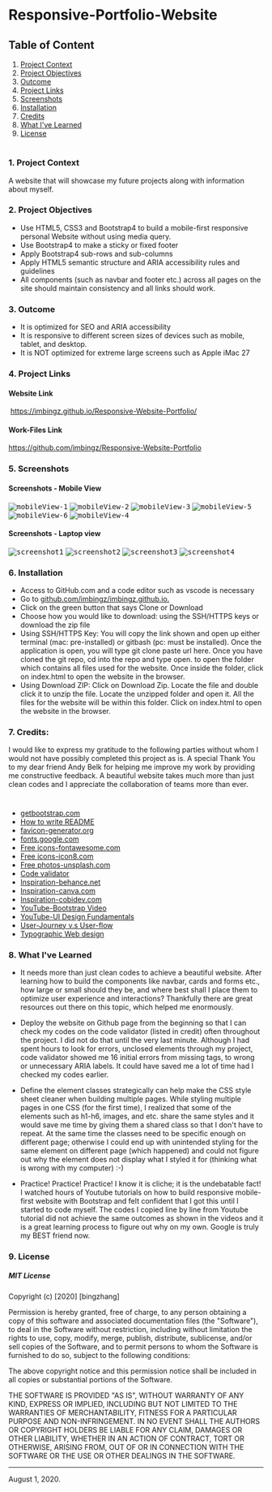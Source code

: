 # Responsive-Portfolio-Website

## Table of Content
1. [ Project Context ](#context)
2. [ Project Objectives ](#objectives)
3. [ Outcome ](#Outcome)
4. [ Project Links ](#Links)
5. [ Screenshots ](#Screenshots)
6. [ Installation](#Installation)
7. [ Credits](#Credits)
8. [What I've Learned](#learned)
9. [ License ](#License)
#

<a name="context"></a>
### 1. Project Context
A website that will showcase my future projects along with information about myself.

<a name="objectives"></a>
### 2. Project Objectives
 * Use HTML5, CSS3 and Bootstrap4 to build a mobile-first responsive personal Website without using media query. 
 * Use Bootstrap4 to make a sticky or fixed footer
 * Apply Bootstrap4 sub-rows and sub-columns 
 * Apply HTML5 semantic structure and ARIA accessibility rules and guidelines
 * All components (such as navbar and footer etc.) across all pages on the site should maintain consistency and all links should work. 

<a name="tools"></a>
### 3. Outcome
* It is optimized for SEO and ARIA accessibility 
* It is responsive to different screen sizes of devices such as mobile, tablet, and desktop.
* It is NOT optimized for extreme large screens such as Apple iMac 27

<a name="Links"></a>
### 4. Project Links

#### Website Link
 https://imbingz.github.io/Responsive-Website-Portfolio/

#### Work-Files Link
https://github.com/imbingz/Responsive-Website-Portfolio

<a name="Screenshots"></a>
### 5. Screenshots 

#### Screenshots - Mobile View

<kbd>![mobileView-1](assets/images/m5.jpg)</kbd>
<kbd>![mobileView-2](assets/images/m1.jpg)</kbd>
<kbd>![mobileView-3](assets/images/m2.jpg)</kbd>
<kbd>![mobileView-5](assets/images/m3.jpg)</kbd>
<kbd>![mobileView-6](assets/images/m4.jpg)</kbd>
<kbd>![mobileView-4](assets/images/m6.png)</kbd>


####  Screenshots - Laptop view 
<kbd>![screenshot1](assets/images/s1.png)</kbd>
<kbd>![screenshot2](assets/images/s2.png)</kbd>
<kbd>![screenshot3](assets/images/s3.png)</kbd>
<kbd>![screenshot4](assets/images/s4.png)</kbd>



<a name="Installation"></a>
### 6. Installation
* Access to GitHub.com and a code editor such as vscode is necessary
* Go to [github.com/imbingz/imbingz.github.io.](https://github.com/imbingz/Responsive-Website-Portfolio)
* Click on the green button that says Clone or Download
* Choose how you would like to download: using the SSH/HTTPS keys or download the zip file
* Using SSH/HTTPS Key: You will copy the link shown and open up either terminal (mac: pre-installed) or gitbash (pc: must be installed). Once the application is open, you will type git clone paste url here. Once you have cloned the git repo, cd into the repo and type open. to open the folder which contains all files used for the website. Once inside the folder, click on index.html to open the website in the browser.
* Using Download ZIP: Click on Download Zip. Locate the file and double click it to unzip the file. Locate the unzipped folder and open it. All the files for the website will be within this folder. Click on index.html to open the website in the browser.


<a name="Credits"></a>
### 7. Credits:

I would like to express my gratitude to the following parties without whom I would not have possibly completed this project as is. A special Thank You to my dear friend Andy Belk for helping me improve my work by providing me constructive feedback. A beautiful website takes much more than just clean codes and I appreciate the collaboration of teams more than ever.
#
* [getbootstrap.com](https://getbootstrap.com/docs/4.0/getting-started/introduction/)
* [How to write README](https://github.com/matiassingers/awesome-readme)
* [favicon-generator.org](https://www.favicon-generator.org/)
* [fonts.google.com](https://fonts.google.com/)
* [Free icons-fontawesome.com](https://fontawesome.com/v4.7.0/get-started/)
* [Free icons-icon8.com](https://icons8.com/)
* [Free photos-unsplash.com](https://unsplash.com/)
* [Code validator](https://validator.w3.org/)
* [Inspiration-behance.net](https://www.behance.net/collection/178220473/Portfolio-website)
* [Inspiration-canva.com](https://www.canva.com)
* [Inspiration-cobidev.com](https://cobidev.com/)
* [YouTube-Bootstrap Video](https://youtu.be/zhllkjYYUVE)
* [YouTube-UI Design Fundamentals](https://youtu.be/tRpoI6vkqLs)
* [User-Journey v.s User-flow](https://xd.adobe.com/ideas/process/user-research/user-journey-vs-user-flow/)
* [Typographic Web design](http://www.typographicwebdesign.com/setting-text/font-size-line-height-measure-alignment/#:~:text=Line%20height%20controls%20the%20amount,like%20a%20tightly%20woven%20fabric)



<a name="learned"></a>
### 8. What I've Learned
* It needs more than just clean codes to achieve a beautiful website. After learning how to build the components like navbar, cards and forms etc., how large or small should they be, and where best shall I place them to optimize user experience and interactions? Thankfully there are great resources out there on this topic, which helped me enormously. 

* Deploy the website on Github page from the beginning so that I can check my codes on the code validator (listed in credit) often throughout the project. I did not do that until the very last minute. Although I had spent hours to look for errors, unclosed elements through my project, code validator showed me 16 initial errors from missing tags, to wrong or unnecessary ARIA labels. It could have saved me a lot of time had I checked my codes earlier. 

* Define the element classes strategically can help make the CSS style sheet cleaner when building multiple pages. While styling multiple pages in one CSS (for the first time), I realized that some of the elements such as h1-h6, images, and etc. share the same styles and it would save me time by giving them a shared class so that I don't have to repeat. At the same time the classes need to be specific enough on different page; otherwise I could end up with unintended styling for the same element on different page (which happened) and could not figure out why the element does not display what I styled it for (thinking what is wrong with my computer) :-)

* Practice! Practice! Practice! I know it is cliche; it is the undebatable fact! I watched hours of Youtube tutorials on how to build responsive mobile-first website with Bootstrap and felt confident that I got this until I started to code myself. The codes I copied line by line from Youtube tutorial did not achieve the same outcomes as shown in the videos and it is a great learning process to figure out why on my own. Google is truly my BEST friend now.  



<a name="License"></a>
### 9. License

##### MIT License
<p>Copyright (c) [2020] [bingzhang]</p>
<p>Permission is hereby granted, free of charge, to any person obtaining a copy of this software and associated documentation files (the "Software"), to deal in the Software without restriction, including without limitation the rights to use, copy, modify, merge, publish, distribute, sublicense, and/or sell copies of the Software, and to permit persons to whom the Software is furnished to do so, subject to the following conditions:</p>
<p>The above copyright notice and this permission notice shall be included in all copies or substantial portions of the Software.</p>
<p>THE SOFTWARE IS PROVIDED "AS IS", WITHOUT WARRANTY OF ANY KIND, EXPRESS OR IMPLIED, INCLUDING BUT NOT LIMITED TO THE WARRANTIES OF MERCHANTABILITY, FITNESS FOR A PARTICULAR PURPOSE AND NON-INFRINGEMENT. IN NO EVENT SHALL THE AUTHORS OR COPYRIGHT HOLDERS BE LIABLE FOR ANY CLAIM, DAMAGES OR OTHER LIABILITY, WHETHER IN AN ACTION OF CONTRACT, TORT OR OTHERWISE, ARISING FROM, OUT OF OR IN CONNECTION WITH THE SOFTWARE OR THE USE OR OTHER DEALINGS IN THE SOFTWARE.</p>
<hr>
August 1, 2020.
